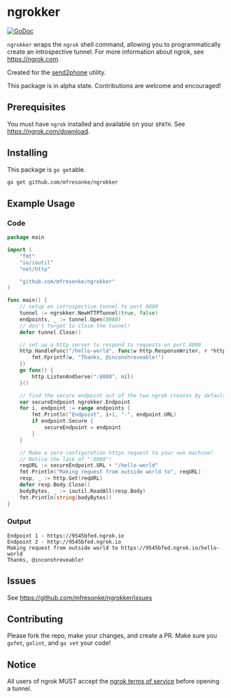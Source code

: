 # ngrokker
[![GoDoc](https://godoc.org/github.com/mfresonke/ngrokker?status.svg)](https://godoc.org/github.com/mfresonke/ngrokker)

`ngrokker` wraps the `ngrok` shell command, allowing you to programmatically create an introspective tunnel. For more information about ngrok, see https://ngrok.com.

Created for the [send2phone](https://github.com/mfresonke/send2phone) utility.

This package is in alpha state. Contributions are welcome and encouraged!
## Prerequisites
You must have `ngrok` installed and available on your `$PATH`. See https://ngrok.com/download.
## Installing
This package is `go get`able.
```bash
go get github.com/mfresonke/ngrokker
```
## Example Usage
### Code
```go
package main

import (
	"fmt"
	"io/ioutil"
	"net/http"

	"github.com/mfresonke/ngrokker"
)

func main() {
	// setup an introspective tunnel to port 8080
	tunnel := ngrokker.NewHTTPTunnel(true, false)
	endpoints, _ := tunnel.Open(8080)
	// don't forget to close the tunnel!
	defer tunnel.Close()

	// set up a http server to respond to requests on port 8080
	http.HandleFunc("/hello-world", func(w http.ResponseWriter, r *http.Request) {
		fmt.Fprintf(w, "Thanks, @inconshreveable!")
	})
	go func() {
		http.ListenAndServe(":8080", nil)
	}()

	// find the secure endpoint out of the two ngrok creates by default
	var secureEndpoint ngrokker.Endpoint
	for i, endpoint := range endpoints {
		fmt.Println("Endpoint", i+1, "-", endpoint.URL)
		if endpoint.Secure {
			secureEndpoint = endpoint
		}
	}

	// Make a zero-configuration https request to your own machine!
	// Notice the lack of ":8080"!
	reqURL := secureEndpoint.URL + "/hello-world"
	fmt.Println("Making request from outside world to", reqURL)
	resp, _ := http.Get(reqURL)
	defer resp.Body.Close()
	bodyBytes, _ := ioutil.ReadAll(resp.Body)
	fmt.Println(string(bodyBytes))
}

```
### Output
```
Endpoint 1 - https://9545bfed.ngrok.io
Endpoint 2 - http://9545bfed.ngrok.io
Making request from outside world to https://9545bfed.ngrok.io/hello-world
Thanks, @inconshreveable!
```

## Issues
See https://github.com/mfresonke/ngrokker/issues

## Contributing
Please fork the repo, make your changes, and create a PR. Make sure you `gofmt`, `golint`, and `go vet` your code!

## Notice
All users of ngrok MUST accept the [ngrok terms of service](https://ngrok.com/tos) before opening a tunnel.
